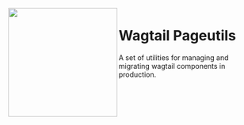 <p>
  <img align="left" src="./_static/images/evident-logo-stroke.png" height=220></img>
  <div align="left">
    <img height=0 />
    <h1>Wagtail Pageutils</h1>
    <p>A set of utilities for managing and migrating wagtail components in production.</p>
    <img height=0 />
  </div>
</p>
<br />
